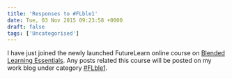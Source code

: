 ```yaml
---
title: 'Responses to #FLble1'
date: Tue, 03 Nov 2015 09:23:58 +0000
draft: false
tags: ['Uncategorised']
---
```


I have just joined the newly launched FutureLearn online course on [Blended Learning Essentials](https://www.futurelearn.com/courses/blended-learning-getting-started). Any posts related this course will be posted on my work blog under category [#FLble1](https://blog.swan.ac.uk/chris-jobling/category/flble1).